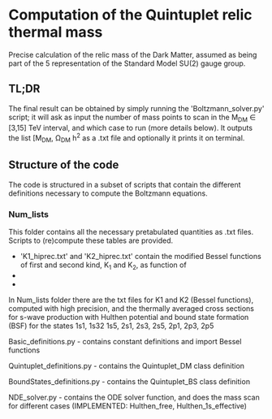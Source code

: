 # Computation of the Quintuplet relic thermal mass

Precise calculation of the relic mass of the Dark Matter, assumed as being part of the 5 representation of the Standard Model SU(2) gauge group.


## TL;DR

The final result can be obtained by simply running the 'Boltzmann_solver.py' script; it will ask as input the number of mass points to scan in the M<sub>DM</sub> ∈ [3,15] TeV interval, and which case to run (more details below). It outputs the list [M<sub>DM</sub>, Ω<sub>DM</sub> h<sup>2</sup> as a .txt file and optionally it prints it on terminal.

## Structure of the code

The code is structured in a subset of scripts that contain the different definitions necessary to compute the Boltzmann equations.


### Num_lists

This folder contains all the necessary pretabulated quantities as .txt files. Scripts to (re)compute these tables are provided.

- 'K1_hiprec.txt' and 'K2_hiprec.txt' contain the modified Bessel functions of first and second kind, K<sub>1</sub> and K<sub>2</sub>, as function of 
-
-

In Num_lists folder there are the txt files for K1 and K2 (Bessel functions), computed with high precision, and the thermally averaged cross sections for s-wave production with Hulthen potential and bound state formation (BSF) for the states 1s1, 1s32 1s5, 2s1, 2s3, 2s5, 2p1, 2p3, 2p5

Basic_definitions.py - contains constant definitions and import Bessel functions

Quintuplet_definitions.py - contains the Quintuplet_DM class definition

BoundStates_definitions.py - contains the Quintuplet_BS class definition

NDE_solver.py - contains the ODE solver function, and does the mass scan for different cases (IMPLEMENTED: Hulthen_free, Hulthen_1s_effective) 
